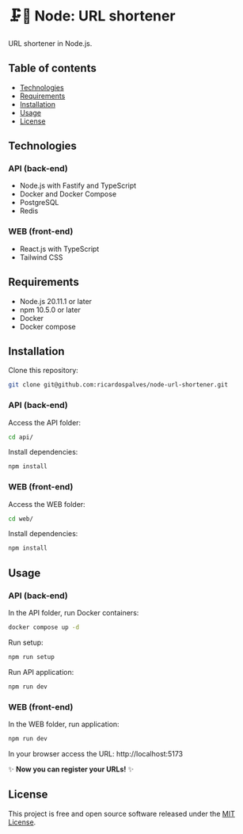 # 🗜️🔗 Node: URL shortener

URL shortener in Node.js.

## Table of contents

- [Technologies](#technologies)
- [Requirements](#requirements)
- [Installation](#installation)
- [Usage](#usage)
- [License](#license)

## Technologies

### API (back-end)

- Node.js with Fastify and TypeScript
- Docker and Docker Compose
- PostgreSQL
- Redis

### WEB (front-end)

- React.js with TypeScript
- Tailwind CSS

## Requirements

- Node.js 20.11.1 or later
- npm 10.5.0 or later
- Docker
- Docker compose

## Installation

Clone this repository:

```bash
git clone git@github.com:ricardospalves/node-url-shortener.git
```

### API (back-end)

Access the API folder:

```bash
cd api/
```

Install dependencies:

```bash
npm install
```

### WEB (front-end)

Access the WEB folder:

```bash
cd web/
```

Install dependencies:

```bash
npm install
```

## Usage

### API (back-end)

In the API folder, run Docker containers:

```bash
docker compose up -d
```

Run setup:

```bash
npm run setup
```

Run API application:

```bash
npm run dev
```

### WEB (front-end)

In the WEB folder, run application:

```bash
npm run dev
```

In your browser access the URL: http://localhost:5173

✨ **Now you can register your URLs!** ✨

## License

This project is free and open source software released under the [MIT License](https://github.com/ricardospalves/node-url-shortener/blob/main/LICENSE).
